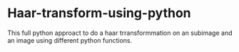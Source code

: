 # Haar-transform-using-python

This full python approact to do a haar trransformmation on an subimage and an image using different python functions.
